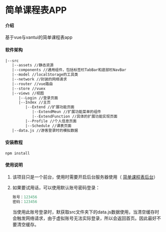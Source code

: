 # 简单课程表APP

#### 介绍
基于vue与vantui的简单课程表app

#### 软件架构
~~~xml
|--src
   |--assets //静态资源
   |--components //通用组件，包括标签栏TabBar和底部栏NavBar
   |--model //localStorage的工具类
   |--network //封装的网络请求
   |--router //vue路由
   |--store //vuex
   |--views //视图
      |--Login //登录页面
      |--Index //主页
         |--Extend //扩展功能页面
            |--ExtendMeun //扩展功能菜单的组件
            |--ExtendFunction //具体的扩展功能实现页面
         |--Profile //个人信息页面
         |--Schedule //课表页面
   |--data.js //游客登录时的模拟数据
~~~




#### 安装教程

~~~npm
npm install
~~~



#### 使用说明

1. 该项目只是一个前台，使用时需要开启后台服务器使用（ [简单课程表后台](https://gitee.com/CreateSequence/simple_curriculum_background)）

2. 如果要试用话，可以使用默认账号密码登录：

   ~~~java
   账号：123456
   密码：123456
   ~~~

   当使用此账号登录时，默获取src文件夹下的data.js数据使用，当清空缓存时会触发网络请求，由于虚拟账号无法实际登录，所以会返回首页。因此最好不要清空缓存。
